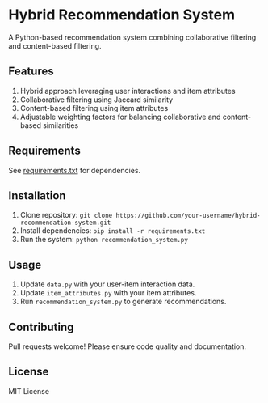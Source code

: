 # Hybrid Recommendation System

A Python-based recommendation system combining collaborative filtering and content-based filtering.

## Features

1. Hybrid approach leveraging user interactions and item attributes
2. Collaborative filtering using Jaccard similarity
3. Content-based filtering using item attributes
4. Adjustable weighting factors for balancing collaborative and content-based similarities

## Requirements

See [requirements.txt](requirements.txt) for dependencies.

## Installation

1. Clone repository: `git clone https://github.com/your-username/hybrid-recommendation-system.git`
2. Install dependencies: `pip install -r requirements.txt`
3. Run the system: `python recommendation_system.py`

## Usage

1. Update `data.py` with your user-item interaction data.
2. Update `item_attributes.py` with your item attributes.
3. Run `recommendation_system.py` to generate recommendations.

## Contributing

Pull requests welcome! Please ensure code quality and documentation.

## License

MIT License